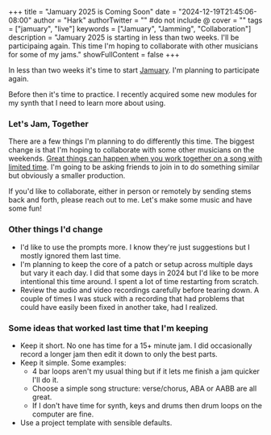 +++
title = "Jamuary 2025 is Coming Soon"
date = "2024-12-19T21:45:06-08:00"
author = "Hark"
authorTwitter = "" #do not include @
cover = ""
tags = ["jamuary", "live"]
keywords = ["Jamuary", "Jamming", "Collaboration"]
description = "Jamuary 2025 is starting in less than two weeks. I'll be participaing again. This time I'm hoping to collaborate with other musicians for some of my jams."
showFullContent = false
+++

In less than two weeks it's time to start [Jamuary](https://www.jonathanmann.net/jamuary). I'm planning to participate again.

Before then it's time to practice. I recently acquired some new modules for my synth that I need to learn more about using.

### Let's Jam, Together

There are a few things I'm planning to do differently this time. The biggest change is that I'm hoping to collaborate with some other musicians on the weekends. [Great things can happen when you work together on a song with limited time](https://www.youtube.com/playlist?list=PLW9UYOmoXTQljGFiGbfAf9egvFVzQF28G). I'm going to be asking friends to join in to do something similar but obviously a smaller production.

If you'd like to collaborate, either in person or remotely by sending stems back and forth, please reach out to me. Let's make some music and have some fun!

### Other things I'd change

- I'd like to use the prompts more. I know they're just suggestions but I mostly ignored them last time. 
- I'm planning to keep the core of a patch or setup across multiple days but vary it each day. I did that some days in 2024 but I'd like to be more intentional this time around. I spent a lot of time restarting from scratch.
- Review the audio and video recordings carefully before tearing down. A couple of times I was stuck with a recording that had problems that could have easily been fixed in another take, had I realized.

### Some ideas that worked last time that I'm keeping
- Keep it short. No one has time for a 15+ minute jam. I did occasionally record a longer jam then edit it down to only the best parts.
- Keep it simple. Some examples:
  - 4 bar loops aren't my usual thing but if it lets me finish a jam quicker I'll do it. 
  - Choose a simple song structure: verse/chorus, ABA or AABB are all great.
  - If I don't have time for synth, keys and drums then drum loops on the computer are fine.
- Use a project template with sensible defaults.




